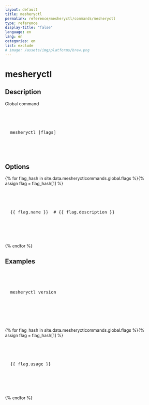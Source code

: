 ```yaml
---
layout: default
title: mesheryctl 
permalink: reference/mesheryctl/commands/mesheryctl
type: reference
display-title: "false"
language: en
lang: en
categories: en
list: exclude
# image: /assets/img/platforms/brew.png
---
```


<!-- Copy this template to create individual doc pages for each mesheryctl commands -->

<!-- Name of the command -->
# mesheryctl 

## Description
Global command
<br/>

<!-- Basic usage of the command -->
<pre class="codeblock-pre">
  <div class="codeblock">
    <div class="clipboardjs">
  mesheryctl [flags]
    </div>
  </div>
</pre>


<!-- Options/Flags available in this command -->
## Options

{% for flag_hash in site.data.mesheryctlcommands.global.flags %}{% assign flag = flag_hash[1] %}
<pre class="codeblock-pre">
  <div class="codeblock">
    <div class="clipboardjs">
  {{ flag.name }}  # {{ flag.description }}
    </div>
  </div>
</pre>
<br/>
{% endfor %}

## Examples

<pre class="codeblock-pre">
  <div class="codeblock">
    <div class="clipboardjs">
  mesheryctl version
    </div>
  </div>
</pre>
<br/>

{% for flag_hash in site.data.mesheryctlcommands.global.flags %}{% assign flag = flag_hash[1] %}
<pre class="codeblock-pre">
  <div class="codeblock">
    <div class="clipboardjs">
  {{ flag.usage }}  
    </div>
  </div>
</pre>
<br/>
{% endfor %}